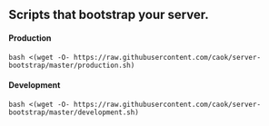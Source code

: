 ## Scripts that bootstrap your server.

#### Production
```
bash <(wget -O- https://raw.githubusercontent.com/caok/server-bootstrap/master/production.sh)
```

#### Development
```
bash <(wget -O- https://raw.githubusercontent.com/caok/server-bootstrap/master/development.sh)
```
